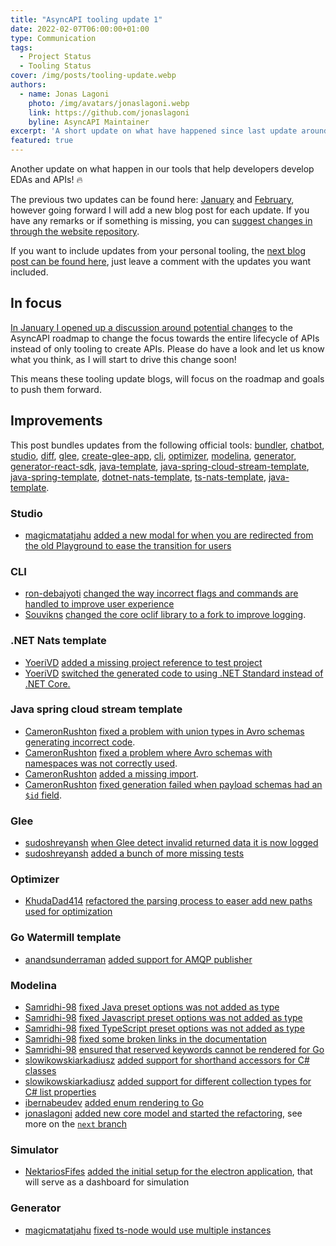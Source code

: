 ```yaml
---
title: "AsyncAPI tooling update 1"
date: 2022-02-07T06:00:00+01:00
type: Communication
tags:
  - Project Status
  - Tooling Status
cover: /img/posts/tooling-update.webp
authors:
  - name: Jonas Lagoni
    photo: /img/avatars/jonaslagoni.webp
    link: https://github.com/jonaslagoni
    byline: AsyncAPI Maintainer
excerpt: 'A short update on what have happened since last update around tooling'
featured: true
---
```


Another update on what happen in our tools that help developers develop EDAs and APIs! :fire: 

The previous two updates can be found here: [January](https://gist.github.com/jonaslagoni/4a0117e1432936b89e05b6a509d94259) and [February](https://gist.github.com/jonaslagoni/185890cd7e84ed95c14b8f0556788b7b), however going forward I will add a new blog post for each update. If you have any remarks or if something is missing, you can [suggest changes in through the website repository](https://github.com/asyncapi/website/tree/master/pages/blog/tooling-update-1.md). 

If you want to include updates from your personal tooling, the [next blog post can be found here](https://github.com/asyncapi/website/pull/662), just leave a comment with the updates you want included.

## In focus
[In January I opened up a discussion around potential changes](https://github.com/asyncapi/community/discussions/237) to the AsyncAPI roadmap to change the focus towards the entire lifecycle of APIs instead of only tooling to create APIs. Please do have a look and let us know what you think, as I will start to drive this change soon!

This means these tooling update blogs, will focus on the roadmap and goals to push them forward.

## Improvements
This post bundles updates from the following official tools: [bundler](https://github.com/asyncapi/bundler), [chatbot](https://github.com/asyncapi/chatbot), [studio](https://github.com/asyncapi/studio), [diff](https://github.com/asyncapi/diff), [glee](https://github.com/asyncapi/glee), [create-glee-app](https://github.com/asyncapi/create-glee-app), [cli](https://github.com/asyncapi/cli), [optimizer](https://github.com/asyncapi/optimizer), [modelina](https://github.com/asyncapi/modelina), [generator](https://github.com/asyncapi/generator), [generator-react-sdk](https://github.com/asyncapi/generator-react-sdk), [java-template](https://github.com/asyncapi/java-template), [java-spring-cloud-stream-template](https://github.com/asyncapi/java-spring-cloud-stream-template), [java-spring-template](https://github.com/asyncapi/java-spring-template), [dotnet-nats-template](https://github.com/asyncapi/dotnet-nats-template), [ts-nats-template](https://github.com/asyncapi/ts-nats-template), [java-template](https://github.com/asyncapi/java-template).

### Studio
- [magicmatatjahu](https://github.com/magicmatatjahu) [added a new modal for when you are redirected from the old Playground to ease the transition for users](https://github.com/asyncapi/studio/pull/282) 

### CLI
- [ron-debajyoti](https://github.com/ron-debajyoti) [changed the way incorrect flags and commands are handled to improve user experience](https://github.com/asyncapi/cli/pull/243)
- [Souvikns](https://github.com/Souvikns) [changed the core oclif library to a fork to improve logging](https://github.com/asyncapi/cli/pull/254). 

### .NET Nats template
- [YoeriVD](https://github.com/YoeriVD) [added a missing project reference to test project](https://github.com/asyncapi/dotnet-nats-template/pull/228)
- [YoeriVD](https://github.com/YoeriVD) [switched the generated code to using .NET Standard instead of .NET Core.](https://github.com/asyncapi/dotnet-nats-template/pull/229)

### Java spring cloud stream template
- [CameronRushton](https://github.com/CameronRushton) [fixed a problem with union types in Avro schemas generating incorrect code](https://github.com/asyncapi/java-spring-cloud-stream-template/pull/250). 
- [CameronRushton](https://github.com/CameronRushton) [fixed a problem where Avro schemas with namespaces was not correctly used](https://github.com/asyncapi/java-spring-cloud-stream-template/pull/246).
- [CameronRushton](https://github.com/CameronRushton) [added a missing import](https://github.com/asyncapi/java-spring-cloud-stream-template/pull/244).
- [CameronRushton](https://github.com/CameronRushton) [fixed generation failed when payload schemas had an `$id` field](https://github.com/asyncapi/java-spring-cloud-stream-template/pull/241).

### Glee
- [sudoshreyansh](https://github.com/sudoshreyansh) [when Glee detect invalid returned data it is now logged](https://github.com/asyncapi/glee/pull/273)
- [sudoshreyansh](https://github.com/sudoshreyansh) [added a bunch of more missing tests](https://github.com/asyncapi/glee/pull/266)

### Optimizer
- [KhudaDad414](https://github.com/KhudaDad414) [refactored the parsing process to easer add new paths used for optimization](https://github.com/asyncapi/optimizer/pull/85)

### Go Watermill template
- [anandsunderraman](https://github.com/anandsunderraman) [added support for AMQP publisher](https://github.com/asyncapi/go-watermill-template/pull/137)

### Modelina
- [Samridhi-98](https://github.com/Samridhi-98) [fixed Java preset options was not added as type](https://github.com/asyncapi/modelina/pull/716)
- [Samridhi-98](https://github.com/Samridhi-98) [fixed Javascript preset options was not added as type](https://github.com/asyncapi/modelina/pull/709)
- [Samridhi-98](https://github.com/Samridhi-98) [fixed TypeScript preset options was not added as type](https://github.com/asyncapi/modelina/pull/703)
- [Samridhi-98](https://github.com/Samridhi-98) [fixed some broken links in the documentation](https://github.com/asyncapi/modelina/pull/684)
- [Samridhi-98](https://github.com/Samridhi-98) [ensured that reserved keywords cannot be rendered for Go](https://github.com/asyncapi/modelina/pull/653)
- [slowikowskiarkadiusz](https://github.com/slowikowskiarkadiusz) [added support for shorthand accessors for C# classes](https://github.com/asyncapi/modelina/pull/671)
- [slowikowskiarkadiusz](https://github.com/slowikowskiarkadiusz) [added support for different collection types for C# list properties](https://github.com/asyncapi/modelina/pull/669)
- [ibernabeudev](https://github.com/ibernabeudev) [added enum rendering to Go](https://github.com/asyncapi/modelina/pull/662)
- [jonaslagoni](https://github.com/jonaslagoni) [added new core model and started the refactoring](https://github.com/asyncapi/modelina/pull/655), see more on the [`next` branch](https://github.com/asyncapi/modelina/tree/next)

### Simulator
- [NektariosFifes](https://github.com/NektariosFifes) [added the initial setup for the electron application](https://github.com/asyncapi/simulator/pull/103), that will serve as a dashboard for simulation 

### Generator
- [magicmatatjahu](https://github.com/magicmatatjahu) [fixed ts-node would use multiple instances](https://github.com/asyncapi/generator/pull/764)


